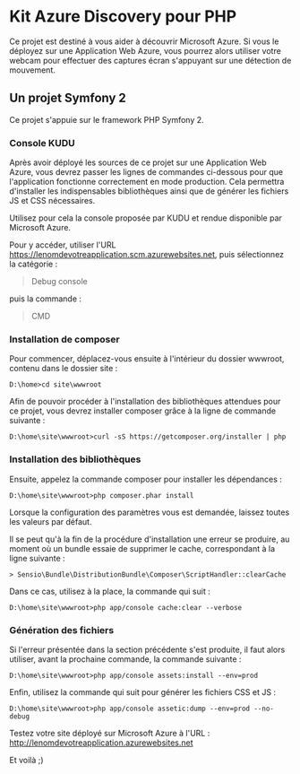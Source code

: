 # Kit Azure Discovery pour PHP

Ce projet est destiné à vous aider à découvrir Microsoft Azure. Si vous le 
déployez sur une Application Web Azure, vous pourrez alors utiliser votre 
webcam pour effectuer des captures écran s'appuyant sur une détection de 
mouvement.

## Un projet Symfony 2

Ce projet s'appuie sur le framework PHP Symfony 2.

### Console KUDU

Après avoir déployé les sources de ce projet sur une Application Web Azure,
vous devrez passer les lignes de commandes ci-dessous pour que l'application
fonctionne correctement en mode production. Cela permettra d'installer les 
indispensables bibliothèques ainsi que de générer les fichiers JS et CSS 
nécessaires.

Utilisez pour cela la console proposée par KUDU et rendue disponible par 
Microsoft Azure. 

Pour y accéder, utiliser l'URL https://lenomdevotreapplication.scm.azurewebsites.net, 
puis sélectionnez la catégorie :

> Debug console 

puis la commande :

> CMD

### Installation de composer

Pour commencer, déplacez-vous ensuite à l'intérieur du dossier wwwroot, contenu dans le dossier
site :

```
D:\home>cd site\wwwroot
```

Afin de pouvoir procéder à l'installation des bibliothèques attendues pour 
ce projet, vous devrez installer composer grâce à la ligne de commande suivante :

```
D:\home\site\wwwroot>curl -sS https://getcomposer.org/installer | php
```

### Installation des bibliothèques

Ensuite, appelez la commande composer pour installer les dépendances :

```
D:\home\site\wwwroot>php composer.phar install
```

Lorsque la configuration des paramètres vous est demandée, laissez toutes les valeurs
par défaut.

Il se peut qu'à la fin de la procédure d'installation une erreur se produire, 
au moment où un bundle essaie de supprimer le cache, correspondant à la ligne suivante :

```
> Sensio\Bundle\DistributionBundle\Composer\ScriptHandler::clearCache
```

Dans ce cas, utilisez à la place, la commande qui suit :

```
D:\home\site\wwwroot>php app/console cache:clear --verbose
```

### Génération des fichiers

Si l'erreur présentée dans la section précédente s'est produite, il faut alors utiliser,
avant la prochaine commande, la commande suivante :

```
D:\home\site\wwwroot>php app/console assets:install --env=prod
```

Enfin, utilisez la commande qui suit pour générer les fichiers CSS et JS :

```
D:\home\site\wwwroot>php app/console assetic:dump --env=prod --no-debug
```

Testez votre site déployé sur Microsoft Azure à l'URL : http://lenomdevotreapplication.azurewebsites.net

Et voilà ;)
